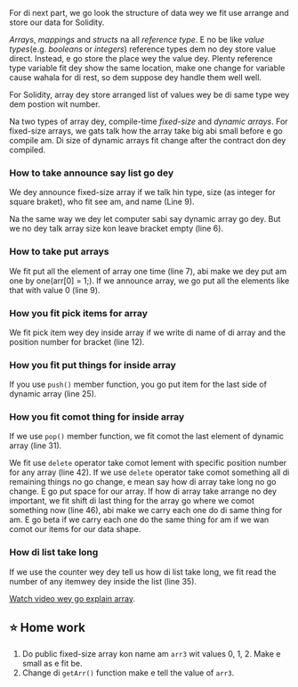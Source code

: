 For di next part, we go look the structure of data wey we fit use arrange and store our data for Solidity.

_Arrays_, _mappings_ and _structs_ na all _reference type_. E no be like _value types_(e.g. _booleans_ or _integers_) reference types dem no dey store value direct. Instead, e go store the place wey the value dey. Plenty reference type variable fit dey show the same location, make one change for variable cause wahala for di rest, so dem suppose dey handle them well well.

For Solidity, array dey store arranged list of values wey be di same type wey dem postion wit number.

Na two types of array dey, compile-time _fixed-size_ and _dynamic arrays_. For fixed-size arrays, we gats talk how the array take big abi small before e go compile am. Di size of dynamic arrays fit change after the contract don dey compiled.

### How to take announce say list go dey

We dey announce fixed-size array if we talk hin type, size (as integer for square braket), who fit see am, and name (Line 9).

Na the same way we dey let computer sabi say dynamic array go dey. But we no dey talk array size kon leave bracket empty (line 6).

### How to take put arrays

We fit put all the element of array one time (line 7), abi make we dey put am one by one(arr[0] = 1;). If we announce array, we go put all the elements like that with value 0 (line 9).

### How you fit pick items for array

We fit pick item wey dey inside array if we write di name of di array and the position number for bracket (line 12).

### How you fit put things for inside array

If you use `push()` member function, you go put item for the last side of dynamic array (line 25).

### How you fit comot thing for inside array

If we use `pop()` member function, we fit comot the last element of dynamic array (line 31).

We fit use `delete` operator take comot lement with specific position number for any array (line 42).
If we use `delete` operator take comot something all di remaining things no go change, e mean say how di array take long no go change. E go put space for our array.
If how di array take arrange no dey important, we fit shift di last thing for the array go where we comot something now (line 46), abi make we carry each one do di same thing for am. E go beta if we carry each one do the same thing for am if we wan comot our items for our data shape.

### How di list take long

If we use the counter wey dey tell us how di list take long, we fit read the number of any itemwey dey inside the list (line 35).

<a href="https://www.youtube.com/watch?v=vTxxCbwMPwo" target="_blank"> Watch video wey go explain array</a>.

## ⭐️ Home work

1. Do public fixed-size array kon name am `arr3` wit values 0, 1, 2. Make e small as e fit be.
2. Change di `getArr()` function make e tell the value of `arr3`.